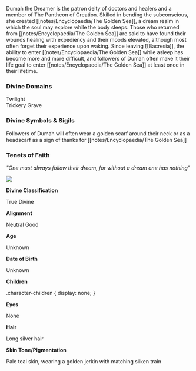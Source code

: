 Dumah the Dreamer is the patron deity of doctors and healers and a member of The Pantheon of Creation. Skilled in bending the subconscious, she created [[notes/Encyclopaedia/The Golden Sea]], a dream realm in which the soul may explore while the body sleeps. Those who returned from [[notes/Encyclopaedia/The Golden Sea]] are said to have found their wounds healing with expediency and their moods elevated, although most often forget their experience upon waking. Since leaving [[Bacresia]], the ability to enter [[notes/Encyclopaedia/The Golden Sea]] while asleep has become more and more difficult, and followers of Dumah often make it their life goal to enter [[notes/Encyclopaedia/The Golden Sea]] at least once in their lifetime.

### Divine Domains

Twilight  
Trickery
Grave

### Divine Symbols & Sigils

Followers of Dumah will often wear a golden scarf around their neck or as a headscarf as a sign of thanks for [[notes/Encyclopaedia/The Golden Sea]]

### Tenets of Faith

_"One must always follow their dream, for without a dream one has nothing"_

![](assets/Dumah.jpg)

**Divine Classification**

True Divine

**Alignment**

Neutral Good

**Age**

Unknown

**Date of Birth**

Unknown

**Children**

.character-children { display: none; }

**Eyes**

None

**Hair**

Long silver hair

**Skin Tone/Pigmentation**

Pale teal skin, wearing a golden jerkin with matching silken train
